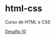 # html-css
 Curso de HTML e CSS
 
<a href="https://xiriuu.github.io/html-css/desafios/d010/android.html"> Desafio 10 </a>

